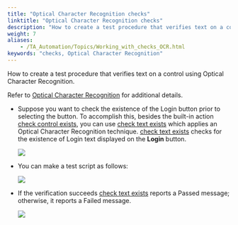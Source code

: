 ```yaml
--- 
title: "Optical Character Recognition checks"
linktitle: "Optical Character Recognition checks"
description: "How to create a test procedure that verifies text on a control using Optical Character Recognition."
weight: 7
aliases: 
    - /TA_Automation/Topics/Working_with_checks_OCR.html
keywords: "checks, Optical Character Recognition"
---
```


How to create a test procedure that verifies text on a control using Optical Character Recognition.

Refer to [Optical Character Recognition](/automation-guide/action-based-testing-language/built-in-actions/user-interface-actions/optical-character-recognition/) for additional details.

-   Suppose you want to check the existence of the Login button prior to selecting the button. To accomplish this, besides the built-in action [check control exists](/automation-guide/action-based-testing-language/built-in-actions/user-interface-actions/control-element/check-control-exists), you can use [check text exists](/automation-guide/action-based-testing-language/built-in-actions/user-interface-actions/optical-character-recognition/check-text-exists) which applies an Optical Character Recognition technique. [check text exists](/automation-guide/action-based-testing-language/built-in-actions/user-interface-actions/optical-character-recognition/check-text-exists) checks for the existence of Login text displayed on the **Login** button.

    ![](/images/TA_Automation/Images/bia_check_text_exists_aut.png)

-   You can make a test script as follows:

    ![](/images/TA_Automation/Images/bia_check_text_exists_pgm_working_with_checks.png)

-   If the verification succeeds [check text exists](/automation-guide/action-based-testing-language/built-in-actions/user-interface-actions/optical-character-recognition/check-text-exists) reports a Passed message; otherwise, it reports a Failed message.

    ![](/images/TA_Automation/Images/bia_check_text_exists_res_working_with_checks.png)





